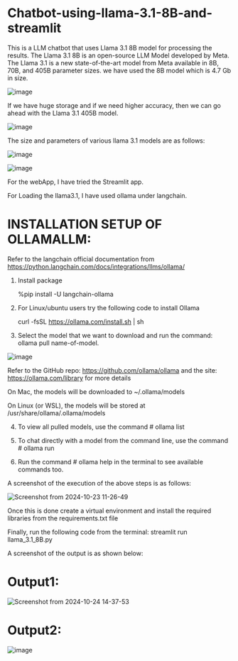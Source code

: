 # Chatbot-using-llama-3.1-8B-and-streamlit

This is a LLM chatbot that uses Llama 3.1 8B model for processing the results. The Llama 3.1 8B is an open-source LLM Model developed by Meta. The Llama 3.1 is a new state-of-the-art model from Meta available in 8B, 70B, and 405B parameter sizes. we have used the 8B model which is 4.7 Gb in size. 

![image](https://github.com/user-attachments/assets/8d3d47d6-b064-41d1-a29f-add6ec6fdf28)

If we have huge storage and if we need higher accuracy, then we can go ahead with the Llama 3.1 405B model.


![image](https://github.com/user-attachments/assets/359c10e6-2d8a-4d0e-8051-b1ef7c7ce32e)

The size and parameters of various llama 3.1 models are as follows: 

![image](https://github.com/user-attachments/assets/d18fb95d-f8f5-42d6-b18e-a388f44191c4)

![image](https://github.com/user-attachments/assets/cd2e594a-0cb4-400c-aa9a-d985b57fa576)

For the webApp, I have tried the Streamlit app. 

For Loading the llama3.1, I have used ollama under langchain.

# INSTALLATION SETUP OF OLLAMALLM:

Refer to the langchain official documentation from https://python.langchain.com/docs/integrations/llms/ollama/

1. Install package
   
   %pip install -U langchain-ollama


2. For Linux/ubuntu users try the following code to install Ollama
   
   curl -fsSL https://ollama.com/install.sh | sh


3. Select the model that we want to download and run the command: ollama pull name-of-model. 
   
![image](https://github.com/user-attachments/assets/7f15974d-cf93-490e-a8b1-5d0f457e4397)

Refer to the GitHub repo: https://github.com/ollama/ollama and the site: https://ollama.com/library for more details

On Mac, the models will be downloaded to ~/.ollama/models

On Linux (or WSL), the models will be stored at /usr/share/ollama/.ollama/models

4. To view all pulled models, use the command # ollama list
  
5. To chat directly with a model from the command line, use the command # ollama run <name-of-model>

6. Run the command # ollama help in the terminal to see available commands too.


A screenshot of the execution of the above steps is as follows:

![Screenshot from 2024-10-23 11-26-49](https://github.com/user-attachments/assets/c3eb01d1-fec5-4f15-974c-729d2d41b0bc)


Once this is done create a virtual environment and install the required libraries from the requirements.txt file

Finally, run the following code from the terminal: streamlit run llama_3.1_8B.py

A screenshot of the output is as shown below:

# Output1:

![Screenshot from 2024-10-24 14-37-53](https://github.com/user-attachments/assets/6db4cbe7-840e-428c-9212-05da144883ec)


# Output2:

![image](https://github.com/user-attachments/assets/2fbef1e0-77ed-49df-9f37-ab3823d1a5a7)


